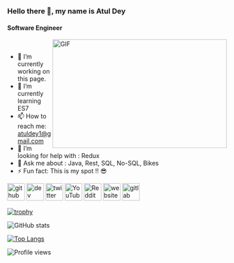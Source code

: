 ### Hello there 👋, my name is Atul Dey
#### Software Engineer 

<a target="_blank" rel="noopener noreferrer" href="https://camo.githubusercontent.com/86a3b6db470f1a0429f7355c08d1edabf3d2c804/68747470733a2f2f6d69726f2e6d656469756d2e636f6d2f6d61782f313336302f312a495247486d69477361313673746564517649615a66772e676966"><img align="right" height="250" width="400" alt="GIF" src="https://camo.githubusercontent.com/86a3b6db470f1a0429f7355c08d1edabf3d2c804/68747470733a2f2f6d69726f2e6d656469756d2e636f6d2f6d61782f313336302f312a495247486d69477361313673746564517649615a66772e676966" data-canonical-src="https://miro.medium.com/max/1360/1*IRGHmiGsa16stedQvIaZfw.gif" style="max-width:100%; "></a>
<br/>

- 🔭 I’m currently working on this page. 
- 🌱 I’m currently learning ES7 
- 📫 How to reach me: atuldey1@gmail.com
- 🤔 I’m looking for help with : Redux
- 💬 Ask me about : Java, Rest, SQL, No-SQL, Bikes
- ⚡ Fun fact: This is my spot !! 😎


[<img src='https://cdn.jsdelivr.net/npm/simple-icons@3.0.1/icons/github.svg' alt='github' height='40'>](https://github.com/wizatul)  [<img src='https://cdn.jsdelivr.net/npm/simple-icons@3.0.1/icons/dev-dot-to.svg' alt='dev' height='40'>](https://dev.to/wizatul)  [<img src='https://cdn.jsdelivr.net/npm/simple-icons@3.0.1/icons/twitter.svg' alt='twitter' height='40'>](https://twitter.com/atul_dey)  [<img src='https://cdn.jsdelivr.net/npm/simple-icons@3.0.1/icons/youtube.svg' alt='YouTube' height='40'>](https://www.youtube.com/channel/UCNdPC--jxfRBMM7pA-1nKzg?view_as=subscriber)  [<img src='https://cdn.jsdelivr.net/npm/simple-icons@3.0.1/icons/reddit.svg' alt='Reddit' height='40'>](https://www.reddit.com/user/wizatul)  [<img src='https://cdn.jsdelivr.net/npm/simple-icons@3.0.1/icons/icloud.svg' alt='website' height='40'>](https://atul_dey.io)  [<img src='https://cdn.jsdelivr.net/npm/simple-icons@3.0.1/icons/gitlab.svg' alt='gitlab' height='40'>](https://gitlab.com/wizatul) 

[![trophy](https://github-profile-trophy.vercel.app/?username=wizatul)](https://github.com/ryo-ma/github-profile-trophy)

![GitHub stats](https://github-readme-stats.vercel.app/api?username=wizatul&show_icons=true)  

[![Top Langs](https://github-readme-stats.vercel.app/api/top-langs/?username=wizatul)](https://github.com/anuraghazra/github-readme-stats)

![Profile views](https://gpvc.arturio.dev/wizatul)  


<!--
**wizatul/wizatul** is a ✨ _special_ ✨ repository because its `README.md` (this file) appears on your GitHub profile.

Here are some ideas to get you started:

- 🔭 I’m currently working on ...
- 🌱 I’m currently learning ...
- 👯 I’m looking to collaborate on ...
- 🤔 I’m looking for help with ...
- 💬 Ask me about ...
- 📫 How to reach me: ...
- 😄 Pronouns: ...
- ⚡ Fun fact: ...
-->
